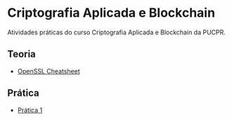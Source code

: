# Criptografia Aplicada e Blockchain

Atividades práticas do curso Criptografia Aplicada e Blockchain da PUCPR.

## Teoria

- [OpenSSL Cheatsheet](./teoria/openssl-cheatsheet.md)

## Prática

- [Prática 1](./pratica-1/)
